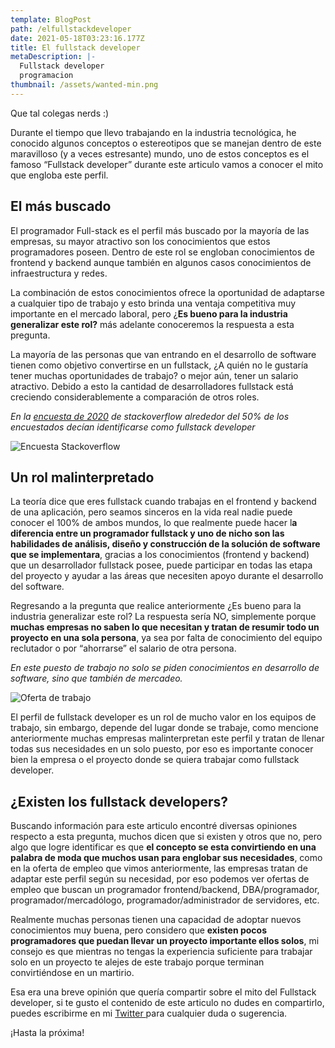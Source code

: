 ```yaml
---
template: BlogPost
path: /elfullstackdeveloper
date: 2021-05-18T03:23:16.177Z
title: El fullstack developer
metaDescription: |-
  Fullstack developer
  programacion
thumbnail: /assets/wanted-min.png
---
```

Que tal colegas nerds :)

Durante el tiempo que llevo trabajando en la industria tecnológica, he conocido algunos conceptos o estereotipos que se manejan dentro de este maravilloso (y a veces estresante) mundo, uno de estos conceptos es el famoso “Fullstack developer” durante este articulo vamos a conocer el mito que engloba este perfil.

## El más buscado

El programador Full-stack es el perfil más buscado por la mayoría de las empresas, su mayor atractivo son los conocimientos que estos programadores poseen. Dentro de este rol se engloban conocimientos de frontend y backend aunque también en algunos casos conocimientos de infraestructura y redes.

La combinación de estos conocimientos ofrece la oportunidad de adaptarse a cualquier tipo de trabajo y esto brinda una ventaja competitiva muy importante en el mercado laboral, pero ¿**Es bueno para la industria generalizar este rol?** más adelante conoceremos la respuesta a esta pregunta.

La mayoría de las personas que van entrando en el desarrollo de software tienen como objetivo convertirse en un fullstack, ¿A quién no le gustaría tener muchas oportunidades de trabajo? o mejor aún, tener un salario atractivo. Debido a esto la cantidad de desarrolladores fullstack está creciendo considerablemente a comparación de otros roles.

*En la [encuesta de 2020](https://insights.stackoverflow.com/survey/2020#developer-profile-developer-type-all-respondents) de stackoverflow alrededor del 50% de los encuestados decían identificarse como fullstack developer*

![Encuesta Stackoverflow](/assets/suvery-min.png "Encuesta Stackoverflow")

## Un rol malinterpretado

La teoría dice que eres fullstack cuando trabajas en el frontend y backend de una aplicación, pero seamos sinceros en la vida real nadie puede conocer el 100% de ambos mundos, lo que realmente puede hacer l**a diferencia entre un programador fullstack y uno de nicho son las habilidades de análisis, diseño y construcción de la solución de software que se implementara**, gracias a los conocimientos (frontend y backend) que un desarrollador fullstack posee, puede participar en todas las etapa del proyecto y ayudar a las áreas que necesiten apoyo durante el desarrollo del software.

Regresando a la pregunta que realice anteriormente ¿Es bueno para la industria generalizar este rol? La respuesta sería NO, simplemente porque **muchas empresas no saben lo que necesitan y tratan de resumir todo un proyecto en una sola persona**, ya sea por falta de conocimiento del equipo reclutador o por “ahorrarse” el salario de otra persona.

*En este puesto de trabajo no solo se piden conocimientos en desarrollo de software, sino que también de mercadeo.*

![Oferta de trabajo](/assets/trabajo-min.png "Oferta de trabajo")

El perfil de fullstack developer es un rol de mucho valor en los equipos de trabajo, sin embargo, depende del lugar donde se trabaje, como mencione anteriormente muchas empresas malinterpretan este perfil y tratan de llenar todas sus necesidades en un solo puesto, por eso es importante conocer bien la empresa o el proyecto donde se quiera trabajar como fullstack developer.

## ¿Existen los fullstack developers?

Buscando información para este articulo encontré diversas opiniones respecto a esta pregunta, muchos dicen que si existen y otros que no, pero algo que logre identificar es que **el concepto se esta convirtiendo en una palabra de moda que muchos usan para englobar sus necesidades**, como en la oferta de empleo que vimos anteriormente, las empresas tratan de adaptar este perfil según su necesidad, por eso podemos ver ofertas de empleo que buscan un programador frontend/backend, DBA/programador, programador/mercadólogo, programador/administrador de servidores, etc.

Realmente muchas personas tienen una capacidad de adoptar nuevos conocimientos muy buena, pero considero que **existen pocos programadores que puedan llevar un proyecto importante ellos solos**, mi consejo es que mientras no tengas la experiencia suficiente para trabajar solo en un proyecto te alejes de este trabajo porque terminan convirtiéndose en un martirio.

Esa era una breve opinión que quería compartir sobre el mito del Fullstack developer, si te gusto el contenido de este articulo no dudes en compartirlo, puedes escribirme en mi [Twitter ](https://twitter.com/christianEdSV)para cualquier duda o sugerencia.

¡Hasta la próxima!
